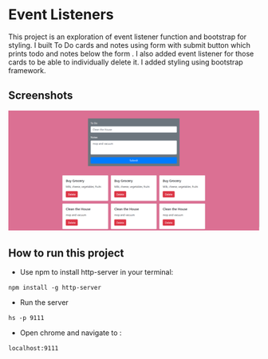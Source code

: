 # Event Listeners
This project is an exploration of event listener function and bootstrap for styling. 
I built To Do cards and notes using form with submit button which prints todo and notes below the form .
I also added event listener for those cards to be able to individually delete it. 
I added styling using bootstrap framework.


## Screenshots
![main screen shot](./screenshots/Deletey-Cards.png)

## How to run this project
* Use npm to install http-server in your terminal:
```
npm install -g http-server
```
* Run the server
```
hs -p 9111
```
* Open chrome and navigate to :
```
localhost:9111
```
